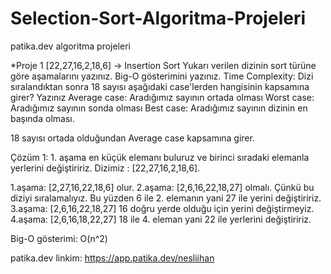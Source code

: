 # Selection-Sort-Algoritma-Projeleri
patika.dev algoritma projeleri

*Proje 1 [22,27,16,2,18,6] -> Insertion Sort Yukarı verilen dizinin sort türüne göre aşamalarını yazınız. Big-O gösterimini yazınız. Time Complexity: Dizi sıralandıktan sonra 18 sayısı aşağıdaki case'lerden hangisinin kapsamına girer? Yazınız Average case: Aradığımız sayının ortada olması Worst case: Aradığımız sayının sonda olması Best case: Aradığımız sayının dizinin en başında olması.

18 sayısı ortada olduğundan Average case kapsamına girer.

Çözüm 1: 1. aşama en küçük elemanı buluruz ve birinci sıradaki elemanla yerlerini değiştiririz. Dizimiz : [22,27,16,2,18,6].

1.aşama: [2,27,16,22,18,6] olur. 
2.aşama: [2,6,16,22,18,27] olmalı. Çünkü bu diziyi sıralamalıyız. Bu yüzden 6 ile 2. elemanın yani 27 ile yerini değiştiririz. 
3.aşama: [2,6,16,22,18,27] 16 doğru yerde olduğu için yerini değiştirmeyiz. 
4.aşama: [2,6,16,18,22,27] 18 ile 4. eleman yani 22 ile yerlerini değiştiririz. 

Big-O gösterimi: O(n^2)


patika.dev linkim: https://app.patika.dev/nesliihan
